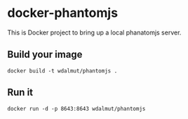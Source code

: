 # docker-phantomjs

This is Docker project to bring up a local phanatomjs server.

## Build your image

```
docker build -t wdalmut/phantomjs .
```

## Run it

```
docker run -d -p 8643:8643 wdalmut/phantomjs
```
